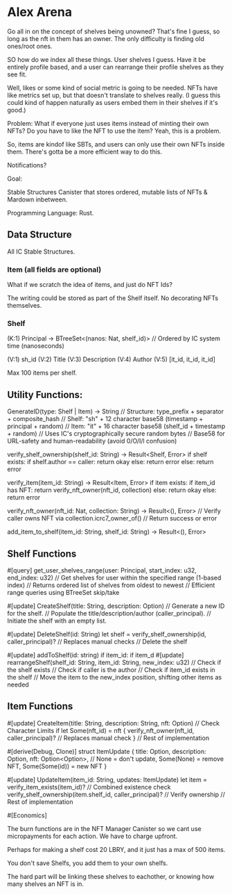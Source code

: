 # Alex Arena

Go all in on the concept of shelves being unowned? That's fine I guess, so long as the nft in them has an owner.
The only difficulty is finding old ones/root ones.

SO how do we index all these things.
User shelves I guess. Have it be entirely profile based, and a user can rearrange their profile shelves as they see fit.

Well, likes or some kind of social metric is going to be needed. NFTs have like metrics set up, but that doesn't translate to shelves really. (I guess this could kind of happen naturally as users embed them in their shelves if it's good.)


Problem: What if everyone just uses items instead of minting their own NFTs? Do you have to like the NFT to use the item? Yeah, this is a problem.

So, items are kindof like SBTs, and users can only use their own NFTs inside them. There's gotta be a more efficient way to do this.

Notifications?


Goal:

Stable Structures Canister that stores ordered, mutable lists of NFTs & Mardown inbetween.

Programming Language: Rust.

## Data Structure

All IC Stable Structures.

### Item (all fields are optional)

What if we scratch the idea of items, and just do NFT Ids?

The writing could be stored as part of the Shelf itself. No decorating NFTs themselves.
<!-- (K:1) Principal -> BTreeSet<(nanos: Nat, item_id)> // Ordered by IC system time (nanoseconds)

(V:1) it_id
(V:2) Title
(V:3) Description
(V:4) Author
(V:5) Optional NFT/SBT ID -->

### Shelf

(K:1) Principal -> BTreeSet<(nanos: Nat, shelf_id)> // Ordered by IC system time (nanoseconds)

(V:1) sh_id
(V:2) Title
(V:3) Description
(V:4) Author
(V:5) [it_id, it_id, it_id]

Max 100 items per shelf.


## Utility Functions:

GenerateID(type: Shelf | Item) -> String
  // Structure: type_prefix + separator + composite_hash
  // Shelf: "sh" + 12 character base58 (timestamp + principal + random)
  // Item:  "it" + 16 character base58 (shelf_id + timestamp + random)
  // Uses IC's cryptographically secure random bytes
  // Base58 for URL-safety and human-readability (avoid 0/O/I/l confusion)

verify_shelf_ownership(shelf_id: String) -> Result<Shelf, Error>
  if shelf exists:
    if shelf.author == caller:
      return okay
    else:
      return error
  else:
    return error

verify_item(item_id: String) -> Result<Item, Error>
  if item exists:
    if item_id has NFT:
      return verify_nft_owner(nft_id, collection)
    else:
      return okay
  else:
    return error

verify_nft_owner(nft_id: Nat, collection: String) -> Result<(), Error>
  // Verify caller owns NFT via collection.icrc7_owner_of()
  // Return success or error






add_item_to_shelf(item_id: String, shelf_id: String) -> Result<(), Error>

## Shelf Functions

#[query]
get_user_shelves_range(user: Principal, start_index: u32, end_index: u32)
  // Get shelves for user within the specified range (1-based index)
  // Returns ordered list of shelves from oldest to newest
  // Efficient range queries using BTreeSet skip/take

#[update]
CreateShelf(title: String, description: Option<String>)
  // Generate a new ID for the shelf.
  // Populate the title/description/author (caller_principal).
  // Initiate the shelf with an empty list.

#[update]
DeleteShelf(id: String)
  let shelf = verify_shelf_ownership(id, caller_principal)?  // Replaces manual checks
  // Delete the shelf

#[update]
addToShelf(id: string)
  if item_id:
    if item_d
#[update]
rearrangeShelf(shelf_id: String, item_id: String, new_index: u32)
  // Check if the shelf exists
  // Check if caller is the author
  // Check if item_id exists in the shelf
  // Move the item to the new_index position, shifting other items as needed

## Item Functions

#[update]
CreateItem(title: String, description: String, nft: Option<Nat>)
  // Check Character Limits
  if let Some(nft_id) = nft {
    verify_nft_owner(nft_id, caller_principal)?  // Replaces manual check
  }
  // Rest of implementation

#[derive(Debug, Clone)]
struct ItemUpdate {
    title: Option<String>,
    description: Option<String>,
    nft: Option<Option<Nat>>,  // None = don't update, Some(None) = remove NFT, Some(Some(id)) = new NFT
}

#[update]
UpdateItem(item_id: String, updates: ItemUpdate)
  let item = verify_item_exists(item_id)?  // Combined existence check
  verify_shelf_ownership(item.shelf_id, caller_principal)?  // Verify ownership
  // Rest of implementation





#[Economics]

The burn functions are in the NFT Manager Canister so we cant use micropayments for each action. We have to charge upfront.

Perhaps for making a shelf cost 20 LBRY, and it just has a max of 500 items.

You don't save Shelfs, you add them to your own shelfs.

The hard part will be linking these shelves to eachother, or knowing how many shelves an NFT is in.